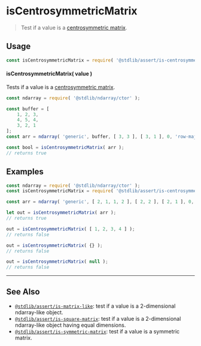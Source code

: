 <!--

@license Apache-2.0

Copyright (c) 2018 The Stdlib Authors.

Licensed under the Apache License, Version 2.0 (the "License");
you may not use this file except in compliance with the License.
You may obtain a copy of the License at

   http://www.apache.org/licenses/LICENSE-2.0

Unless required by applicable law or agreed to in writing, software
distributed under the License is distributed on an "AS IS" BASIS,
WITHOUT WARRANTIES OR CONDITIONS OF ANY KIND, either express or implied.
See the License for the specific language governing permissions and
limitations under the License.

-->

# isCentrosymmetricMatrix

> Test if a value is a [centrosymmetric matrix][centrosymmetric-matrix].

<section class="usage">

## Usage

```javascript
const isCentrosymmetricMatrix = require( '@stdlib/assert/is-centrosymmetric-matrix' );
```

#### isCentrosymmetricMatrix( value )

Tests if a value is a [centrosymmetric matrix][centrosymmetric-matrix].

<!-- eslint-disable array-element-newline -->

```javascript
const ndarray = require( '@stdlib/ndarray/ctor' );

const buffer = [
    1, 2, 3,
    4, 5, 4,
    3, 2, 1
];
const arr = ndarray( 'generic', buffer, [ 3, 3 ], [ 3, 1 ], 0, 'row-major' );

const bool = isCentrosymmetricMatrix( arr );
// returns true
```

</section>

<!-- /.usage -->

<section class="examples">

## Examples

<!-- eslint no-undef: "error" -->

```javascript
const ndarray = require( '@stdlib/ndarray/ctor' );
const isCentrosymmetricMatrix = require( '@stdlib/assert/is-centrosymmetric-matrix' );

const arr = ndarray( 'generic', [ 2, 1, 1, 2 ], [ 2, 2 ], [ 2, 1 ], 0, 'row-major' );

let out = isCentrosymmetricMatrix( arr );
// returns true

out = isCentrosymmetricMatrix( [ 1, 2, 3, 4 ] );
// returns false

out = isCentrosymmetricMatrix( {} );
// returns false

out = isCentrosymmetricMatrix( null );
// returns false
```

</section>

<!-- /.examples -->

<!-- Section for related `stdlib` packages. Do not manually edit this section, as it is automatically populated. -->

<section class="related">

* * *

## See Also

-   <span class="package-name">[`@stdlib/assert/is-matrix-like`][@stdlib/assert/is-matrix-like]</span><span class="delimiter">: </span><span class="description">test if a value is a 2-dimensional ndarray-like object.</span>
-   <span class="package-name">[`@stdlib/assert/is-square-matrix`][@stdlib/assert/is-square-matrix]</span><span class="delimiter">: </span><span class="description">test if a value is a 2-dimensional ndarray-like object having equal dimensions.</span>
-   <span class="package-name">[`@stdlib/assert/is-symmetric-matrix`][@stdlib/assert/is-symmetric-matrix]</span><span class="delimiter">: </span><span class="description">test if a value is a symmetric matrix.</span>

</section>

<!-- /.related -->

<!-- Section for all links. Make sure to keep an empty line after the `section` element and another before the `/section` close. -->

<section class="links">

[centrosymmetric-matrix]: https://en.wikipedia.org/wiki/Centrosymmetric_matrix

<!-- <related-links> -->

[@stdlib/assert/is-matrix-like]: https://github.com/stdlib-js/stdlib/tree/develop/lib/node_modules/%40stdlib/assert/is-matrix-like

[@stdlib/assert/is-square-matrix]: https://github.com/stdlib-js/stdlib/tree/develop/lib/node_modules/%40stdlib/assert/is-square-matrix

[@stdlib/assert/is-symmetric-matrix]: https://github.com/stdlib-js/stdlib/tree/develop/lib/node_modules/%40stdlib/assert/is-symmetric-matrix

<!-- </related-links> -->

</section>

<!-- /.links -->
